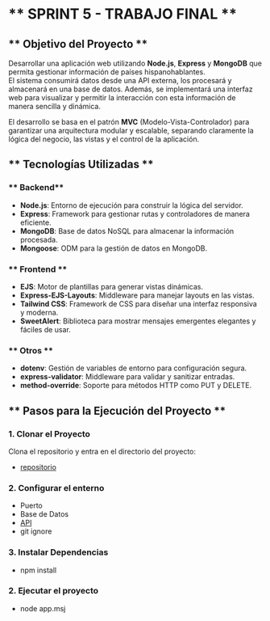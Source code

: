 
# ** SPRINT 5 - TRABAJO FINAL **

## ** Objetivo del Proyecto **
Desarrollar una aplicación web utilizando **Node.js**, **Express** y **MongoDB** que permita gestionar información de países hispanohablantes.  
El sistema consumirá datos desde una API externa, los procesará y almacenará en una base de datos. Además, se implementará una interfaz web para visualizar y permitir la interacción con esta información de manera sencilla y dinámica.  

El desarrollo se basa en el patrón **MVC** (Modelo-Vista-Controlador) para garantizar una arquitectura modular y escalable, separando claramente la lógica del negocio, las vistas y el control de la aplicación.


## ** Tecnologías Utilizadas **

### ** Backend**
- **Node.js**: Entorno de ejecución para construir la lógica del servidor.
- **Express**: Framework para gestionar rutas y controladores de manera eficiente.
- **MongoDB**: Base de datos NoSQL para almacenar la información procesada.
- **Mongoose**: ODM para la gestión de datos en MongoDB.

### ** Frontend **
- **EJS**: Motor de plantillas para generar vistas dinámicas.
- **Express-EJS-Layouts**: Middleware para manejar layouts en las vistas.
- **Tailwind CSS**: Framework de CSS para diseñar una interfaz responsiva y moderna.
- **SweetAlert**: Biblioteca para mostrar mensajes emergentes elegantes y fáciles de usar.

### ** Otros **
- **dotenv**: Gestión de variables de entorno para configuración segura.
- **express-validator**: Middleware para validar y sanitizar entradas.
- **method-override**: Soporte para métodos HTTP como PUT y DELETE.



## ** Pasos para la Ejecución del Proyecto **

### **1. Clonar el Proyecto**
Clona el repositorio y entra en el directorio del proyecto:
- [repositorio](https://github.com/juarezdaniel97/sprint5-TF)
### **2. Configurar el enterno**
- Puerto
- Base de Datos
- [API](https://restcountries.com/v3.1/all)
- git ignore
### **3. Instalar Dependencias**
- npm install <nombre-del-paquete>
### **2. Ejecutar el proyecto**
- node app.msj



